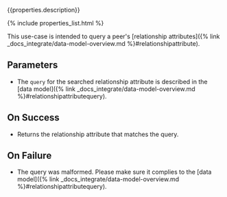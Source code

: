 {{properties.description}}

{% include properties_list.html %}

This use-case is intended to query a peer's [relationship attributes]({% link _docs_integrate/data-model-overview.md %}#relationshipattribute).

## Parameters

- The `query` for the searched relationship attribute is described in the [data model]({% link _docs_integrate/data-model-overview.md %}#relationshipattributequery).

## On Success

- Returns the relationship attribute that matches the query.

## On Failure

- The query was malformed. Please make sure it complies to the [data model]({% link _docs_integrate/data-model-overview.md %}#relationshipattributequery).
